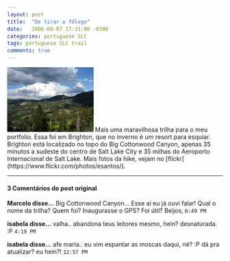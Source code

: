 ```yaml
---
layout: post
title:  "De tirar o fôlego"
date:   2006-08-07 17:31:00 -0300
categories: portuguese SLC
tags: portuguese SLC trail
comments: true
---
```


<img class="image right-image" src="/images/brighton.jpg" width="40%">
Mais uma maravilhosa trilha para o meu portfolio. Essa foi em Brighton, que no inverno é um resort para esquiar. Brighton está localizado no topo do Big Cottonwood Canyon, apenas 35 minutos a sudeste do centro de Salt Lake City e 35 milhas do Aeroporto Internacional de Salt Lake.
Mais fotos da hike, vejam no [flickr](https://www.flickr.com/photos/esantos/).

---

#### 3 Comentários do post original

**Marcelo disse...**
Big Cottonwood Canyon... Esse aí eu já ouvi falar! Qual o nome da trilha? Quem foi? Inaugurasse o GPS? Foi útil? Beijos,  `6:49 PM`  

**isabela disse...**
valha.. abandona teus leitores mesmo, hein? desnaturada. :P `4:19 PM`  

**isabela disse...**
afe maria.. eu vim espantar as moscas daqui, né? :P
dá pra atualizar? 
eu hein?!  `12:57 PM`  


